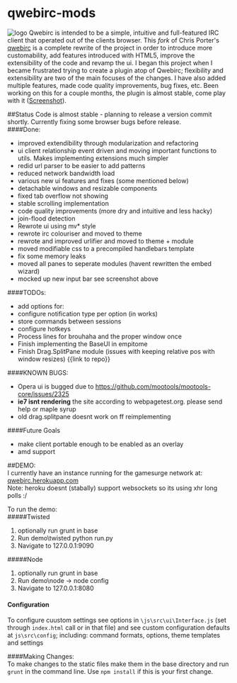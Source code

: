 qwebirc-mods  
=============  

![logo](https://raw.github.com/megawac/qwebirc-enhancements/master/images/qwebircsmall.png "QWebirc logo")
Qwebirc is intended to be a simple, intuitive and full-featured IRC client that operated out of the clients browser. This *fork* of Chris Porter's [qwebirc](http://qwebirc.org/) is a complete rewrite of the project in order to introduce more customability, add features introduced with HTML5, improve the extensibility of the code and revamp the ui. I began this project when I became frustrated trying to create a plugin atop of Qwebirc; flexibility and extensibility are two of the main focuses of the changes. I have also added multiple features, made code quality improvements, bug fixes, etc. Been working on this for a couple months, the plugin is almost stable, come play with it  ([Screenshot](http://puu.sh/4ANPf.png)).  
  
  
##Status
Code is almost stable - planning to release a version commit shortly. Currently fixing some browser bugs before release.  
####Done:  
* improved extendibility through modularization and refactoring
* ui client relationship event driven and moving important functions to utils. Makes implementing extensions much simpler
 * redid url parser to be easier to add patterns
 * reduced network bandwidth load
* various new ui features and fixes (some mentioned below)
 * detachable windows and resizable components
 * fixed tab overflow not showing
 * stable scrolling implementation
* code quality improvements (more dry and intuitive and less hacky)
 * join-flood detection
 * Rewrote ui using mv* style
* rewrote irc colouriser and moved to theme
* rewrote and improved urlifier and moved to theme + module
* moved modifiable css to a precompiled handlebars template
* fix some memory leaks
* moved all panes to seperate modules (havent rewritten the embed wizard)
* mocked up new input bar see screenshot above
  
####TODOs:  
* add options for:
 * configure notification type per option (in works)
 * store commands between sessions
 * configure hotkeys
* Process lines for brouhaha and the proper window once
* Finish implementing the BaseUI in empitome
* Finish Drag.SplitPane module (issues with keeping relative pos with window resizes) {{link to repo}}
  
  
####KNOWN BUGS:  
* Opera ui is bugged due to https://github.com/mootools/mootools-core/issues/2325
* __ie7 isnt rendering__ the site according to webpagetest.org. please send help or maple syrup  
* old drag.splitpane doesnt work on ff reimplementing  

####Future Goals 
* make client portable enough to be enabled as an overlay  
* amd support  


##DEMO:  
I currently have an instance running for the gamesurge network at: [qwebirc.herokuapp.com](http://qwebirc.herokuapp.com/)  
Note: heroku doesnt (stabally) support websockets so its using xhr long polls :/  
  
To run the demo:  
#####Twisted
 1.  optionally run grunt in base
 2.  Run demo\twisted python run.py
 3.  Navigate to 127.0.0.1:9090

#####Node
 1.  optionally run grunt in base
 2.  Run demo\node -> node config
 3.  Navigate to 127.0.0.1:8080
 
#### Configuration
To configure cuustom settings see options in `\js\src\ui\Interface.js` (set through `index.html` call or in that file) and see custom configuration defaults at `js\src\config`; including: command formats, options, theme templates and settings  

####Making Changes:  
To make changes to the static files make them in the base directory and run ```grunt``` in the command line. Use ```npm install``` if this is your first change.  